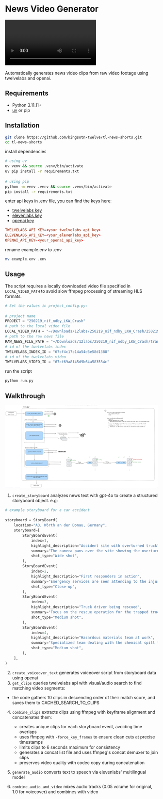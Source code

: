 # News Video Generator

![](example_output/250219_nif_ndby_LKW_Crash_final_a089bdfd-3992-4ebe-bce2-e07b9a2acce8.mp4)

Automatically generates news video clips from raw video footage using twelvelabs and openai.

## Requirements

- Python 3.11.11+
- [uv](https://astral.sh/uv) or pip

## Installation

```bash
git clone https://github.com/kingsotn-twelve/tl-news-shorts.git
cd tl-news-shorts
```

install dependencies

```bash
# using uv
uv venv && source .venv/bin/activate
uv pip install -r requirements.txt

# using pip
python -m venv .venv && source .venv/bin/activate
pip install -r requirements.txt
```

enter api keys in .env file, you can find the keys here:

- [twelvelabs key](https://playground.twelvelabs.io/dashboard/api-key)
- [elevenlabs key](https://elevenlabs.io/app/settings/api-keys)
- [openai key](https://platform.openai.com/api-keys)

```toml
TWELVELABS_API_KEY=<your_twelvelabs_api_key>
ELEVENLABS_API_KEY=<your_elevenlabs_api_key>
OPENAI_API_KEY=<your_openai_api_key>
```

rename example.env to .env

```bash
mv example.env .env
```

## Usage

The script requires a locally downloaded video file specified in `LOCAL_VIDEO_PATH` to avoid slow ffmpeg processing of streaming HLS formats.

```python
# Set the values in project_config.py:

# project name
PROJECT = "250219_nif_ndby_LKW_Crash"
# path to the local video file
LOCAL_VIDEO_PATH = "~/Downloads/12labs/250219_nif_ndby_LKW_Crash/250219_News5_LKW_Crash_A3_1.mp4"
# path to the raw news file
RAW_NEWS_FILE_PATH = "~/Downloads/12labs/250219_nif_ndby_LKW_Crash/translated_raw.txt"
# id of the twelvelabs index
TWELVELABS_INDEX_ID = "67cf4c17c14a54d6e58d1388"
# id of the twelvelabs video
TWELVELABS_VIDEO_ID = "67cf69a8f45d9b64a583534c"

```

run the script

```bash
python run.py
```

## Walkthrough

![](diagram.png)

1. `create_storyboard` analyzes news text with gpt-4o to create a structured storyboard object. e.g:

```python
# example storyboard for a car accident

storyboard = StoryBoard(
    location="A3, Wörth an der Donau, Germany",
    storyboard=[
        StoryBoardEvent(
            index=1,
            highlight_description="Accident site with overturned truck",
            summary="The camera pans over the site showing the overturned truck and emergency services.",
            shot_type="Wide shot",
        ),
        StoryBoardEvent(
            index=2,
            highlight_description="First responders in action",
            summary="Emergency services are seen attending to the injured truck driver and clearing the scene.",
            shot_type="Close-up",
        ),
        StoryBoardEvent(
            index=3,
            highlight_description="Truck driver being rescued",
            summary="Focus on the rescue operation for the trapped truck driver by first responders.",
            shot_type="Medium shot",
        ),
        StoryBoardEvent(
            index=4,
            highlight_description="Hazardous materials team at work",
            summary="Specialized team dealing with the chemical spill from the overturned truck.",
            shot_type="Medium shot",
        ),
    ],
)
```

2. `create_voiceover_text` generates voiceover script from storyboard data using openai
3. `get_clips` queries twelvelabs api with visual/audio search to find matching video segments:

- the code gathers 10 clips in descending order of their match score, and saves them to CACHED_SEARCH_TO_CLIPS

4. `combine_clips` extracts clips using ffmpeg with keyframe alignment and concatenates them:

   - creates unique clips for each storyboard event, avoiding time overlaps
   - uses ffmpeg with `-force_key_frames` to ensure clean cuts at precise timestamps
   - limits clips to 6 seconds maximum for consistency
   - generates a concat list file and uses ffmpeg's concat demuxer to join clips
   - preserves video quality with codec copy during concatenation

5. `generate_audio` converts text to speech via elevenlabs' multilingual model
6. `combine_audio_and_video` mixes audio tracks (0.05 volume for original, 1.0 for voiceover) and combines with video

